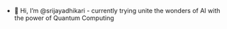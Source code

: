 - 👋 Hi, I’m @srijayadhikari - currently trying unite the wonders of AI with the power of Quantum Computing

